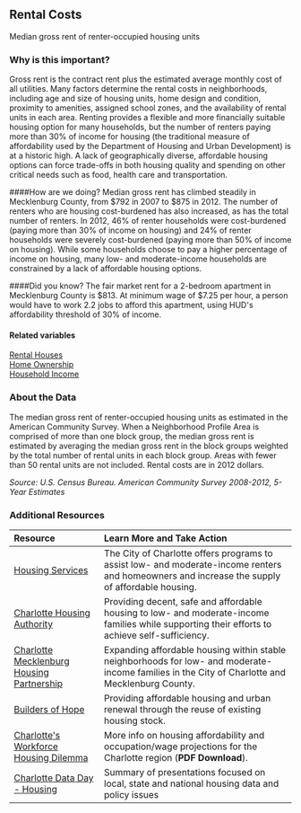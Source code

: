 ## Rental Costs
Median gross rent of renter-occupied housing units

### Why is this important?
Gross rent is the contract rent plus the estimated average monthly cost of all utilities. Many factors determine the rental costs in neighborhoods, including age and size of housing units, home design and condition, proximity to amenities, assigned school zones, and the availability of rental units in each area. Renting provides a flexible and more financially suitable housing option for many households, but the number of renters paying more than 30% of income for housing (the traditional measure of affordability used by the Department of Housing and Urban Development) is at a historic high. A lack of geographically diverse, affordable housing options can force trade-offs in both housing quality and spending on other critical needs such as food, health care and transportation.

####How are we doing?
Median gross rent has climbed steadily in Mecklenburg County, from $792 in 2007 to $875 in 2012. The number of renters who are housing cost-burdened has also increased, as has the total number of renters. In 2012, 46% of renter households were cost-burdened (paying more than 30% of income on housing) and 24% of renter households were severely cost-burdened (paying more than 50% of income on housing). While some households choose to pay a higher percentage of income on housing, many low- and moderate-income households are constrained by a lack of affordable housing options.

####Did you know?
The fair market rent for a 2-bedroom apartment in Mecklenburg County is $813. At minimum wage of $7.25 per hour, a person would have to work 2.2 jobs to afford this apartment, using HUD's affordability threshold of 30% of income.

#### Related variables
<a href="javascript:void(0)" onclick="model.metricId = 'm53'">Rental Houses</a>  
<a href="javascript:void(0)" onclick="model.metricId = 'm29'">Home Ownership</a>  
<a href="javascript:void(0)" onclick="model.metricId = 'm37'">Household Income</a>  

### About the Data
The median gross rent of renter-occupied housing units as estimated in the American Community Survey. When a Neighborhood Profile Area is comprised of more than one block group, the median gross rent is estimated by averaging the median gross rent in the block groups weighted by the total number of rental units in each block group. Areas with fewer than 50 rental units are not included. Rental costs are in 2012 dollars.

_Source: U.S. Census Bureau. American Community Survey <span tabindex="1000" class="meta-definition" data-toggle="popover" data-title="Why 2008-2012 not 2012?" data-content="Data labeled 2008-2012 describe average conditions reported through the American Community Survey (ACS) during the period of January 2008 through December 2012. The Census collects ACS data from only a small sample of households every month. For reliable small-area estimates, the Census compiles five years of ACS data, which are used in the Quality of Life Explorer.">2008-2012</span>, 5-Year Estimates_


### Additional Resources 
| Resource | Learn More and Take Action 
|:--- | :--- 
|[Housing Services](http://charmeck.org/city/charlotte/nbs/housing/Pages/CityHousingPrograms.aspx)|The City of Charlotte offers programs to assist low- and moderate-income renters and homeowners and increase the supply of affordable housing. 
|[Charlotte Housing Authority](http://www.cha-nc.org/)| Providing decent, safe and affordable housing to low- and moderate-income families while supporting their efforts to achieve self-sufficiency. 
|[Charlotte Mecklenburg Housing Partnership](http://www.cmhp.org)|Expanding affordable housing within stable neighborhoods for low- and moderate-income families in the City of Charlotte and Mecklenburg County. 
|[Builders of Hope](http://www.buildersofhope.org/) |Providing affordable housing and urban renewal through the reuse of existing housing stock.
|[Charlotte's Workforce Housing Dilemma](http://www.richmondfed.org/press_room/our_news/2014/pdf/charlotte_data_day_martin_presentation_20140617.pdf) | More info on housing affordability and occupation/wage projections for the Charlotte region (**PDF Download**). 
|[Charlotte Data Day - Housing](http://ui.uncc.edu/story/data-day-2014-draws-crowd) | Summary of presentations focused on local, state and national housing data and policy issues